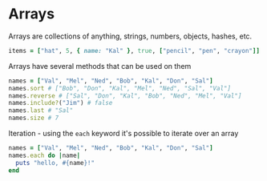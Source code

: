 # Arrays

Arrays are collections of anything, strings, numbers, objects, hashes, etc.

```ruby
items = ["hat", 5, { name: "Kal" }, true, ["pencil", "pen", "crayon"]]
```

Arrays have several methods that can be used on them

```ruby
names = ["Val", "Mel", "Ned", "Bob", "Kal", "Don", "Sal"]
names.sort # ["Bob", "Don", "Kal", "Mel", "Ned", "Sal", "Val"]
names.reverse # ["Sal", "Don", "Kal", "Bob", "Ned", "Mel", "Val"]
names.include?("Jim") # false
names.last # "Sal"
names.size # 7
```

Iteration - using the `each` keyword it's possible to iterate over an array

```ruby
names = ["Val", "Mel", "Ned", "Bob", "Kal", "Don", "Sal"]
names.each do |name|
  puts "hello, #{name}!"
end
```